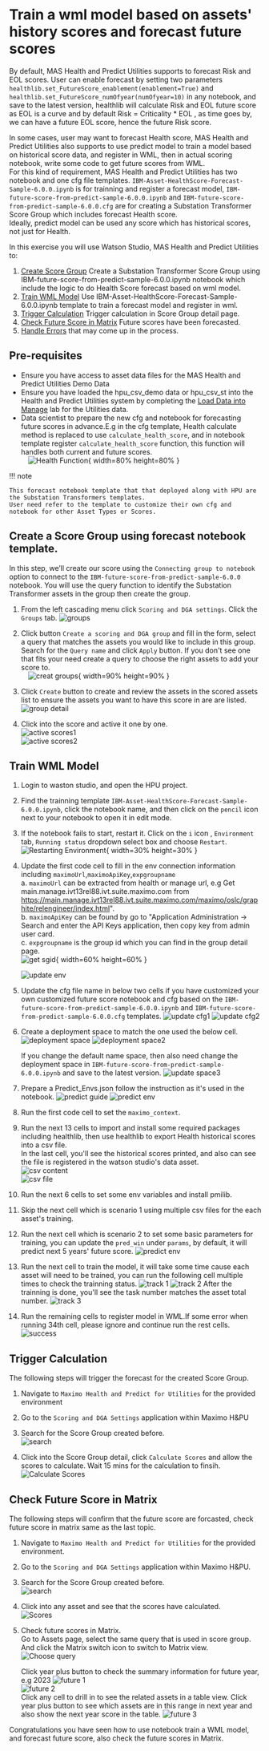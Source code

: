 # Train a wml model based on assets' history scores and forecast future scores
By default, MAS Health and Predict Utilities supports to forecast Risk and EOL scores. User can enable forecast by setting two parameters `healthlib.set_FutureScore_enablement(enablement=True)` and `healthlib.set_FutureScore_numOfyear(numOfyear=10)` in any notebook, and save to the latest version, healthlib will calculate Risk and EOL future score as EOL is a curve and by default Risk = Criticality * EOL , as time goes by, we can have a future EOL score, hence the future Risk score.

In some cases, user may want to forecast Health score, MAS Health and Predict Utilities also supports to use predict model to train a model based on historical score data, and register in WML, then in actual scoring notebook, write some code to get future scores from WML.   
For this kind of requirement, MAS Health and Predict Utilities has two notebook and one cfg file templates.       `IBM-Asset-HealthScore-Forecast-Sample-6.0.0.ipynb` is for trainning and register a forecast model, `IBM-future-score-from-predict-sample-6.0.0.ipynb` and `IBM-future-score-from-predict-sample-6.0.0.cfg` are for creating a Substation Transformer Score Group which includes forecast Health score.      
Ideally, predict model can be used any score which has historical scores, not just for Health.

In this exercise you will use Watson Studio, MAS Health and Predict Utilities to:   
1. [Create Score Group](#create_sg) Create a Substation Transformer Score Group using IBM-future-score-from-predict-sample-6.0.0.ipynb notebook which include the logic to do Health Score forecast based on wml model.       
2. [Train WML Model](#train_model) Use IBM-Asset-HealthScore-Forecast-Sample-6.0.0.ipynb template to train a forecast model and register in wml.    
3. [Trigger Calculation](#forecast) Trigger calculation in Score Group detail page.    
4. [Check Future Score in Matrix](#confirm_results) Future scores have been forecasted.   
5. [Handle Errors](#error_handling) that may come up in the process.   

## Pre-requisites 

- Ensure you have access to asset data files for the MAS Health and Predict Utilities Demo Data
- Ensure you have loaded the hpu_csv_demo data or hpu_csv_st into the Health and Predict Utilities system by completing the [Load Data into Manage](../../apm_8.7/asset_data_loader) lab for the Utilities data.   
- Data scientist to prepare the new cfg and notebook for forecasting future scores in advance.E.g in the cfg template, Health calculate method is replaced to use `calculate_health_score`, and in notebook template register `calculate_health_score` function, this function will handles both current and future scores.   
    &#8194;&#8194;![Health Function](/img/apm_8.9/future_wml1.png){ width=80% height=80% }

!!! note

    This forecast notebook template that that deployed along with HPU are the Substation Transformers templates.   
    User need refer to the template to customize their own cfg and notebook for other Asset Types or Scores.

## Create a Score Group using forecast notebook template.
<a name="create_sg"></a>
In this step, we’ll create our score using the `Connecting group to notebook` option to connect to the `IBM-future-score-from-predict-sample-6.0.0` notebook.  You will use the query function to identify the Substation Transformer assets in the group then create the group.

1. From the left cascading menu click `Scoring and DGA settings`.  Click the `Groups` tab.
    ![groups](/img/apm_8.9/P8.png)	

2. Click button `Create a scoring and DGA group` and fill in the form, select a query that matches the assets you would like to include in this group. Search for the `Query name` and click `Apply` button.  If you don't see one that fits your need
create a query to choose the right assets to add your score to.    
    &#8194;&#8194;![creat groups](/img/apm_8.9/future_wml2.png){ width=90% height=90% }   

3. Click `Create` button to create and review the assets in the scored assets list to ensure the assets you want to have this score in are are listed.   
    ![group detail](/img/apm_8.9/future_wml3.png)	

4. Click into the score and active it one by one.    
    ![active scores1](/img/apm_8.9/future_wml4.png)	   
    ![active scores2](/img/apm_8.9/future_wml5.png)	   


## Train WML Model
<a name="train_model"></a>

1. Login to waston studio, and open the HPU project.
    
2. Find the trainning template `IBM-Asset-HealthScore-Forecast-Sample-6.0.0.ipynb`, click the notebook name, and then click on the `pencil` icon next to your notebook to open it in edit mode.

3. If the notebook fails to start, restart it.  Click on the `i` icon , `Environment` tab,  `Running status` dropdown select box and choose `Restart`.    
    ![Restarting Environment](/img/apm_8.7/HPU_dataloader_3.png){ width=30% height=30% } 

4. Update the first code cell to fill in the env connection information including `maximoUrl`,`maximoApiKey`,`expgroupname`    
    a. `maximoUrl` can be extracted from health or manage url, e.g Get main.manage.ivt13rel88.ivt.suite.maximo.com from    https://main.manage.ivt13rel88.ivt.suite.maximo.com/maximo/oslc/graphite/relengineer/index.html".    
    b. `maximoApiKey` can be found by go to "Application Administration -> Search and enter the API Keys application, then copy key from admin user card.    
    c. `expgroupname` is the group id which you can find in the group detail page.     
    ![get sgid](/img/apm_8.9/future_wml7.png){ width=60% height=60% }    

    ![update env](/img/apm_8.9/future_wml6.png)	      

5. Update the cfg file name in below two cells if you have customized your own customized future score notebook and cfg based on the `IBM-future-score-from-predict-sample-6.0.0.ipynb` and `IBM-future-score-from-predict-sample-6.0.0.cfg` templates.
    ![update cfg1](/img/apm_8.9/future_wml9.png)
    ![update cfg2](/img/apm_8.9/future_wml8.png)

6. Create a deployment space to match the one used the below cell.
    ![deployment space](/img/apm_8.9/future_wml18.png)
    ![deployment space2](/img/apm_8.9/future_wml19.png)

    If you change the default name space, then also need change the deployment space in `IBM-future-score-from-predict-sample-6.0.0.ipynb` and save to the latest version.
    ![update space3](/img/apm_8.9/future_wml24.png)

7. Prepare a Predict_Envs.json follow the instruction as it's used in the notebook.
    ![predict guide](/img/apm_8.9/future_wml17.png)
    ![predict env](/img/apm_8.9/future_wml12.png)
6. Run the first code cell to set the `maximo_context`.

7. Run the next 13 cells to import and install some required packages including healthlib, then use healthlib to export Health historical scores into a csv file.   
    In the last cell, you'll see the historical scores printed, and also can see the file is registered in the watson studio's data asset.   
        ![csv content](/img/apm_8.9/future_wml10.png)   
        ![csv file](/img/apm_8.9/future_wml11.png)   

8. Run the next 6 cells to set some env variables and install pmilib.

9. Skip the next cell which is scenario 1 using multiple csv files for the each asset's training. 

10. Run the next cell which is scenario 2 to set some basic parameters for training, you can update the `pred_win` under `params`, by default, it will predict next 5 years' future score.
        ![predict env](/img/apm_8.9/future_wml13.png)


11. Run the next cell to train the model, it will take some time cause each asset will need to be trained, you can run the following cell multiple times to check the trainning status.
        ![track 1](/img/apm_8.9/future_wml14.png)
        ![track 2](/img/apm_8.9/future_wml15.png)
    After the trainning is done, you'll see the task number matches the asset total number.
        ![track 3](/img/apm_8.9/future_wml20.png)
   
12. Run the remaining cells to register model in WML.If some error when running 34th cell, please ignore and continue run the rest cells.
         ![success](/img/apm_8.9/future_wml21.png)

## Trigger Calculation
<a name="forecast"></a>
The following steps will trigger the forecast for the created Score Group.   

1. Navigate to `Maximo Health and Predict for Utilities` for the provided environment

2. Go to the `Scoring and DGA Settings` application within Maximo H&PU

3. Search for the Score Group created before.    
        ![search](/img/apm_8.9/future_wml22.png)   

4. Click into the Score Group detail, click `Calculate Scores` and allow the scores to calculate. Wait 15 mins for the calculation to finsih.
    ![Calculate Scores](/img/apm_8.9/future_wml23.png)   


## Check Future Score in Matrix
<a name="confirm_results"></a>
The following steps will confirm that the future score are forcasted, check future score in matrix same as the last topic.

1. Navigate to `Maximo Health and Predict for Utilities` for the provided environment.

2. Go to the `Scoring and DGA Settings` application within Maximo H&PU.

3. Search for the Score Group created before.    
        ![search](/img/apm_8.9/future_wml22.png)     

4. Click into any asset and see that the scores have calculated.   
        ![Scores](/img/apm_8.9/future_wml25.png)     

5. Check future scores in Matrix.   
    Go to Assets page, select the same query that is used in score group. And click the Matrix switch icon to switch to Matrix view.   
    ![Choose query](/img/apm_8.9/future_sg15.png)     

    Click year plus button to check the summary information for future year, e.g 2023
    ![future 1](/img/apm_8.9/future_sg16.png)    
    ![future 2](/img/apm_8.9/future_sg17.png)     
    Click any cell to drill in to see the related assets in a table view. Click year plus button to see which assets are in this range in next year and also show the next year score in the table.
    ![future 3](/img/apm_8.9/future_sg18.png)   


Congratulations you have seen how to use notebook train a WML model, and forecast future score, also check the future scores in Matrix.